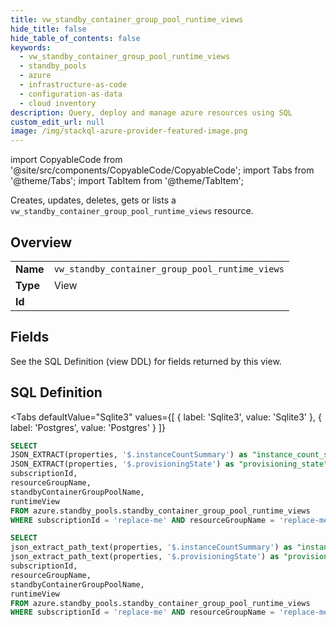 ```yaml
--- 
title: vw_standby_container_group_pool_runtime_views
hide_title: false
hide_table_of_contents: false
keywords:
  - vw_standby_container_group_pool_runtime_views
  - standby_pools
  - azure
  - infrastructure-as-code
  - configuration-as-data
  - cloud inventory
description: Query, deploy and manage azure resources using SQL
custom_edit_url: null
image: /img/stackql-azure-provider-featured-image.png
---
```


import CopyableCode from '@site/src/components/CopyableCode/CopyableCode';
import Tabs from '@theme/Tabs';
import TabItem from '@theme/TabItem';

Creates, updates, deletes, gets or lists a <code>vw_standby_container_group_pool_runtime_views</code> resource.

## Overview
<table><tbody>
<tr><td><b>Name</b></td><td><code>vw_standby_container_group_pool_runtime_views</code></td></tr>
<tr><td><b>Type</b></td><td>View</td></tr>
<tr><td><b>Id</b></td><td><CopyableCode code="azure.standby_pools.vw_standby_container_group_pool_runtime_views" /></td></tr>
</tbody></table>

## Fields

See the SQL Definition (view DDL) for fields returned by this view.

## SQL Definition

<Tabs
defaultValue="Sqlite3"
values={[
{ label: 'Sqlite3', value: 'Sqlite3' },
{ label: 'Postgres', value: 'Postgres' }
]}
>
<TabItem value="Sqlite3">

```sql
SELECT
JSON_EXTRACT(properties, '$.instanceCountSummary') as "instance_count_summary",
JSON_EXTRACT(properties, '$.provisioningState') as "provisioning_state",
subscriptionId,
resourceGroupName,
standbyContainerGroupPoolName,
runtimeView
FROM azure.standby_pools.standby_container_group_pool_runtime_views
WHERE subscriptionId = 'replace-me' AND resourceGroupName = 'replace-me' AND standbyContainerGroupPoolName = 'replace-me';
```

</TabItem>
<TabItem value="Postgres">

```sql
SELECT
json_extract_path_text(properties, '$.instanceCountSummary') as "instance_count_summary",
json_extract_path_text(properties, '$.provisioningState') as "provisioning_state",
subscriptionId,
resourceGroupName,
standbyContainerGroupPoolName,
runtimeView
FROM azure.standby_pools.standby_container_group_pool_runtime_views
WHERE subscriptionId = 'replace-me' AND resourceGroupName = 'replace-me' AND standbyContainerGroupPoolName = 'replace-me';
```

</TabItem>
</Tabs>
